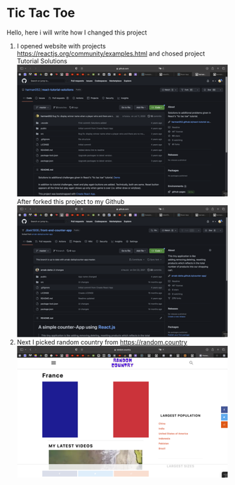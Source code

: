 # Tic Tac Toe
Hello, here i will write how I changed this project

1) I opened website with projects https://reactjs.org/community/examples.html and chosed project Tutorial Solutions
![first](img/first.png)
After forked this project to my Github
![second](img/second.png)
2) Next I picked random country from https://random.country
![third](img/france.png)

